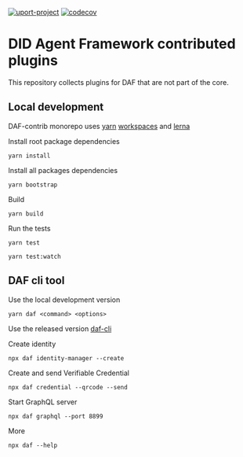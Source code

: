 [![uport-project](https://circleci.com/gh/uport-project/daf-contrib.svg?style=svg)](https://circleci.com/gh/uport-project/daf-contrib/tree/master)
[![codecov](https://codecov.io/gh/uport-project/daf-contrib/branch/master/graph/badge.svg)](https://codecov.io/gh/uport-project/daf-contrib)

# DID Agent Framework contributed plugins

This repository collects plugins for DAF that are not part of the core.

## Local development

DAF-contrib monorepo uses [yarn](https://yarnpkg.com/) [workspaces](https://classic.yarnpkg.com/en/docs/workspaces/)
and [lerna](https://lerna.js.org/)

Install root package dependencies

```
yarn install
```

Install all packages dependencies

```
yarn bootstrap
```

Build

```
yarn build
```

Run the tests

```
yarn test
```

```
yarn test:watch
```

## DAF cli tool

Use the local development version

```
yarn daf <command> <options>
```

Use the released version [daf-cli](packages/daf-cli)

Create identity

```
npx daf identity-manager --create
```

Create and send Verifiable Credential

```
npx daf credential --qrcode --send
```

Start GraphQL server

```
npx daf graphql --port 8899
```

More

```
npx daf --help
```
